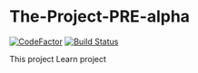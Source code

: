 # The-Project-PRE-alpha
[![CodeFactor](https://img.shields.io/codefactor/grade/github/naixt1478/The-Project-PRE-alpha?logo=codefactor&style=for-the-badge)](https://www.codefactor.io/repository/github/naixt1478/the-project-pre-alpha)
[![Build Status](https://img.shields.io/azure-devops/build/qnqn60360/bca4f551-da39-4446-abad-7dd292f89f76/8?logo=Azure%20DevOps&style=for-the-badge)](https://dev.azure.com/qnqn60360/Testing/_build/latest?definitionId=8&branchName=master)

This project Learn project
